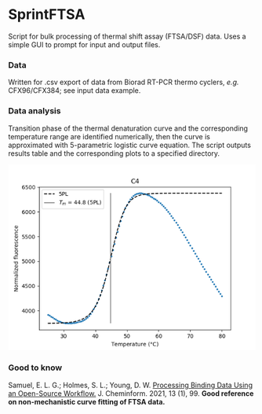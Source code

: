 # SprintFTSA

Script for bulk processing of thermal shift assay (FTSA/DSF) data. Uses a simple GUI to prompt for input and output files.

### Data

Written for .csv export of data from Biorad RT-PCR thermo cyclers, *e.g.* CFX96/CFX384; see input data example.

### Data analysis

Transition phase of the thermal denaturation curve and the corresponding temperature range are identified numerically, then the curve is approximated with 5-parametric logistic curve equation. The script outputs results table and the corresponding plots to a specified directory.

![](/Results_example/C4.png)

### Good to know

Samuel, E. L. G.; Holmes, S. L.; Young, D. W. [Processing Binding Data Using an Open-Source Workflow.](https://jcheminf.biomedcentral.com/articles/10.1186/s13321-021-00577-1) J. Cheminform. 2021, 13 (1), 99. **Good reference on non-mechanistic curve fitting of FTSA data.**